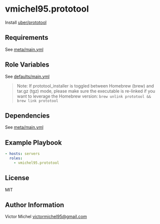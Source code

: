 vmichel95.prototool
=========

Install [uber/prototool](https://github.com/uber/prototool)

Requirements
------------

See [meta/main.yml](meta/main.yml)

Role Variables
--------------

See [defaults/main.yml](defaults/main.yml)

> Note: If prototool_installer is toggled between Homebrew (brew) and tar.gz (tgz) mode, please make sure the executable is re-linked if you want to leverage the Homebrew version: `brew unlink prototool && brew link prototool`

Dependencies
------------

See [meta/main.yml](meta/main.yml)

Example Playbook
----------------

```yml
- hosts: servers
  roles:
    - vmichel95.prototool
```

License
-------

MIT

Author Information
------------------

Victor Michel <victormichel95@gmail.com>